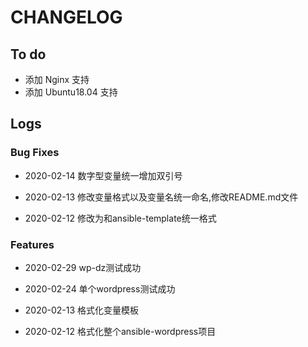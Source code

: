 # CHANGELOG

## To do

* 添加 Nginx 支持
* 添加 Ubuntu18.04 支持

## Logs

### Bug Fixes

* 2020-02-14  数字型变量统一增加双引号

* 2020-02-13  修改变量格式以及变量名统一命名,修改README.md文件

* 2020-02-12  修改为和ansible-template统一格式

### Features
* 2020-02-29  wp-dz测试成功

* 2020-02-24  单个wordpress测试成功

* 2020-02-13  格式化变量模板

* 2020-02-12  格式化整个ansible-wordpress项目
